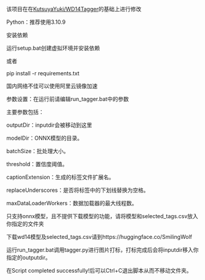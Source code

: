 该项目在在[KutsuyaYuki/WD14Tagger](https://github.com/KutsuyaYuki/WD14Tagger)的基础上进行修改

Python：推荐使用3.10.9

安装依赖

运行setup.bat创建虚拟环境并安装依赖

或者

pip install -r requirements.txt

国内网络不佳可以使用阿里云镜像加速

参数设置：在运行前请编辑run_tagger.bat中的参数

主要参数包括：

outputDir：inputdir会被移动到这里

modelDir：ONNX模型的目录。

batchSize：批处理大小。

threshold：置信度阈值。

captionExtension：生成的标签文件扩展名。

replaceUnderscores：是否将标签中的下划线替换为空格。

maxDataLoaderWorkers：数据加载器的最大线程数。

只支持onnx模型，且不提供下载模型的功能，请将模型和selected_tags.csv放入你指定的文件夹

下载wd14模型及selected_tags.csv请到https://huggingface.co/SmilingWolf

运行run_tagger.bat调用tagger.py进行图片打标，打标完成后会将inputdir移入你指定的outputdir。

在Script completed successfully!后可以Ctrl+C退出脚本从而不移动文件夹。




